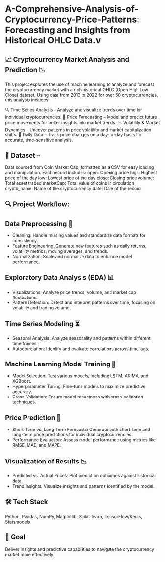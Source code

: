 # A-Comprehensive-Analysis-of-Cryptocurrency-Price-Patterns: Forecasting and Insights from Historical OHLC Data.v

## 📈 Cryptocurrency Market Analysis and Prediction 📉
This project explores the use of machine learning to analyze and forecast the cryptocurrency market with a rich historical OHLC (Open High Low Close) dataset. Using data from 2013 to 2022 for over 50 cryptocurrencies, this analysis includes:

🔍 Time Series Analysis – Analyze and visualize trends over time for individual cryptocurrencies.
🔮 Price Forecasting – Model and predict future price movements for better insights into market trends.
📉 Volatility & Market Dynamics – Uncover patterns in price volatility and market capitalization shifts.
📅 Daily Data – Track price changes on a day-to-day basis for accurate, time-sensitive analysis.

## 📂 Dataset – 
Data sourced from Coin Market Cap, formatted as a CSV for easy loading and manipulation. Each record includes:
open: Opening price
high: Highest price of the day
low: Lowest price of the day
close: Closing price
volume: Total asset traded
marketCap: Total value of coins in circulation
crypto_name: Name of the cryptocurrency
date: Date of the record

## 🔍 Project Workflow:
## Data Preprocessing 🧹
- Cleaning: Handle missing values and standardize data formats for consistency.
- Feature Engineering: Generate new features such as daily returns, volatility metrics, moving averages, and trends.
- Normalization: Scale and normalize data to enhance model performance.

## Exploratory Data Analysis (EDA) 📊
- Visualizations: Analyze price trends, volume, and market cap fluctuations.
- Pattern Detection: Detect and interpret patterns over time, focusing on volatility and trading volume.

## Time Series Modeling ⏳
- Seasonal Analysis: Analyze seasonality and patterns within different time frames.
- Autocorrelation: Identify and evaluate correlations across time lags.

## Machine Learning Model Training 🤖
- Model Selection: Test various models, including LSTM, ARIMA, and XGBoost.
- Hyperparameter Tuning: Fine-tune models to maximize predictive accuracy.
- Cross-Validation: Ensure model robustness with cross-validation techniques.

## Price Prediction 🔮
- Short-Term vs. Long-Term Forecasts: Generate both short-term and long-term price predictions for individual cryptocurrencies.
- Performance Evaluation: Assess model performance using metrics like RMSE, MAE, and MAPE.

## Visualization of Results 📉
- Predicted vs. Actual Prices: Plot prediction outcomes against historical data.
- Trend Insights: Visualize insights and patterns identified by the model.

## 🛠️ Tech Stack
Python, Pandas, NumPy, Matplotlib, Scikit-learn, TensorFlow/Keras, Statsmodels

## 🚀 Goal
Deliver insights and predictive capabilities to navigate the cryptocurrency market more effectively.

